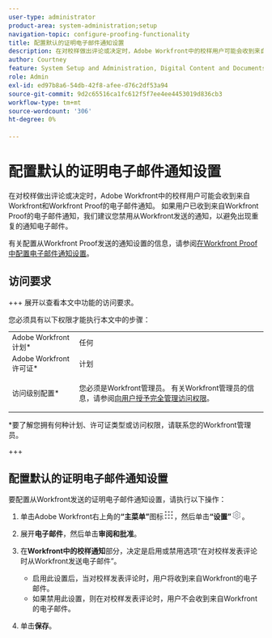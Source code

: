 ```yaml
---
user-type: administrator
product-area: system-administration;setup
navigation-topic: configure-proofing-functionality
title: 配置默认的证明电子邮件通知设置
description: 在对校样做出评论或决定时，Adobe Workfront中的校样用户可能会收到来自Workfront和Workfront Proof的电子邮件通知。 如果用户已收到来自Workfront Proof的电子邮件通知，我们建议您禁用从Workfront发送的通知，以避免出现重复的通知电子邮件。
author: Courtney
feature: System Setup and Administration, Digital Content and Documents
role: Admin
exl-id: ed97b8a6-54db-42f8-afee-d76c2df53a94
source-git-commit: 9d2c65516ca1fc612f5f7ee4ee4453019d836cb3
workflow-type: tm+mt
source-wordcount: '306'
ht-degree: 0%

---
```


# 配置默认的证明电子邮件通知设置

在对校样做出评论或决定时，Adobe Workfront中的校样用户可能会收到来自Workfront和Workfront Proof的电子邮件通知。 如果用户已收到来自Workfront Proof的电子邮件通知，我们建议您禁用从Workfront发送的通知，以避免出现重复的通知电子邮件。

有关配置从Workfront Proof发送的通知设置的信息，请参阅[在Workfront Proof中配置电子邮件通知设置](../../../workfront-proof/wp-emailsntfctns/email-alerts/config-email-notification-settings-wp.md)。

## 访问要求

+++ 展开以查看本文中功能的访问要求。

您必须具有以下权限才能执行本文中的步骤：

<table style="table-layout:auto"> 
 <col> 
 <col> 
 <tbody> 
  <tr> 
   <td role="rowheader">Adobe Workfront计划*</td> 
   <td>任何</td> 
  </tr> 
  <tr> 
   <td role="rowheader">Adobe Workfront许可证*</td> 
   <td>计划</td> 
  </tr> 
  <tr> 
   <td role="rowheader">访问级别配置*</td> 
   <td> <p>您必须是Workfront管理员。 有关Workfront管理员的信息，请参阅<a href="../../../administration-and-setup/add-users/configure-and-grant-access/grant-a-user-full-administrative-access.md" class="MCXref xref">向用户授予完全管理访问权限</a>。</p> </td> 
  </tr> 
 </tbody> 
</table>

&#42;要了解您拥有何种计划、许可证类型或访问权限，请联系您的Workfront管理员。

+++

## 配置默认的证明电子邮件通知设置

要配置从Workfront发送的证明电子邮件通知设置，请执行以下操作：

1. 单击Adobe Workfront右上角的&#x200B;**“主菜单”**&#x200B;图标![](assets/main-menu-icon.png)，然后单击&#x200B;**“设置”**![](assets/gear-icon-settings.png)。

1. 展开&#x200B;**电子邮件**，然后单击&#x200B;**审阅和批准**。

1. 在&#x200B;**Workfront中的校样通知**&#x200B;部分，决定是启用或禁用选项“在对校样发表评论时从Workfront发送电子邮件”。

   * 启用此设置后，当对校样发表评论时，用户将收到来自Workfront的电子邮件。
   * 如果禁用此设置，则在对校样发表评论时，用户不会收到来自Workfront的电子邮件。

1. 单击&#x200B;**保存**。
